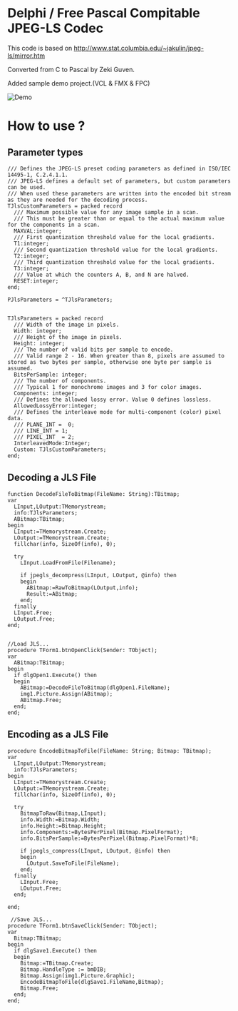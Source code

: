 Delphi / Free Pascal Compitable  JPEG-LS Codec
====
This code is based on http://www.stat.columbia.edu/~jakulin/jpeg-ls/mirror.htm  

Converted from C to Pascal by Zeki Guven.

Added sample demo project.(VCL & FMX & FPC)

![Demo](https://github.com/zekiguven/pascal_jls/blob/master/doc/jls_demo.jpg)

# How to use ?

## Parameter types

    /// Defines the JPEG-LS preset coding parameters as defined in ISO/IEC 14495-1, C.2.4.1.1.
    /// JPEG-LS defines a default set of parameters, but custom parameters can be used.
    /// When used these parameters are written into the encoded bit stream as they are needed for the decoding process.
    TJlsCustomParameters = packed record
      /// Maximum possible value for any image sample in a scan.
      /// This must be greater than or equal to the actual maximum value for the components in a scan.
      MAXVAL:integer;
      /// First quantization threshold value for the local gradients.
      T1:integer;
      /// Second quantization threshold value for the local gradients.
      T2:integer;
      /// Third quantization threshold value for the local gradients.
      T3:integer;
      /// Value at which the counters A, B, and N are halved.
      RESET:integer;
    end;

    PJlsParameters = ^TJlsParameters;


    TJlsParameters = packed record
      /// Width of the image in pixels.
      Width: integer;
      /// Height of the image in pixels.
      Height: integer;
      /// The number of valid bits per sample to encode.
      /// Valid range 2 - 16. When greater than 8, pixels are assumed to stored as two bytes per sample, otherwise one byte per sample is assumed.
      BitsPerSample: integer;
      /// The number of components.
      /// Typical 1 for monochrome images and 3 for color images.
      Components: integer;
      /// Defines the allowed lossy error. Value 0 defines lossless.
      AllowedLossyError:integer;
      /// Defines the interleave mode for multi-component (color) pixel data.
      /// PLANE_INT =  0;
      /// LINE_INT = 1;
      /// PIXEL_INT  = 2;
      InterleavedMode:Integer;
      Custom: TJlsCustomParameters;
    end;

## Decoding a JLS File

    function DecodeFileToBitmap(FileName: String):TBitmap;
    var
      LInput,LOutput:TMemorystream;
      info:TJlsParameters;
      ABitmap:TBitmap;
    begin
      LInput:=TMemorystream.Create;
      LOutput:=TMemorystream.Create;
      fillchar(info, SizeOf(info), 0);

      try
        LInput.LoadFromFile(Filename);

        if jpegls_decompress(LInput, LOutput, @info) then
        begin
          ABitmap:=RawToBitmap(LOutput,info);
          Result:=ABitmap;
        end;
      finally
      LInput.Free;
      LOutput.Free;
    end;

  
    //Load JLS...
    procedure TForm1.btnOpenClick(Sender: TObject);
    var
      ABitmap:TBitmap;
    begin
      if dlgOpen1.Execute() then
      begin
        ABitmap:=DecodeFileToBitmap(dlgOpen1.FileName);
        img1.Picture.Assign(ABitmap);
        ABitmap.Free;
      end;
    end;				
					

## Encoding as a JLS File

    procedure EncodeBitmapToFile(FileName: String; Bitmap: TBitmap);
    var
      LInput,LOutput:TMemorystream;
      info:TJlsParameters;
    begin
      LInput:=TMemorystream.Create;
      LOutput:=TMemorystream.Create;
      fillchar(info, SizeOf(info), 0);
      
      try
        BitmapToRaw(Bitmap,LInput);
        info.Width:=Bitmap.Width;
        info.Height:=Bitmap.Height;
        info.Components:=BytesPerPixel(Bitmap.PixelFormat);
        info.BitsPerSample:=BytesPerPixel(Bitmap.PixelFormat)*8;

        if jpegls_compress(LInput, LOutput, @info) then
        begin
          LOutput.SaveToFile(FileName);
        end;
      finally
        LInput.Free;
        LOutput.Free;
      end;

    end;
      
     //Save JLS...
    procedure TForm1.btnSaveClick(Sender: TObject);
    var
      Bitmap:TBitmap;
    begin
      if dlgSave1.Execute() then
      begin
        Bitmap:=TBitmap.Create;
        Bitmap.HandleType := bmDIB;
        Bitmap.Assign(img1.Picture.Graphic);
        EncodeBitmapToFile(dlgSave1.FileName,Bitmap);
        Bitmap.Free;
      end;
    end;
					






